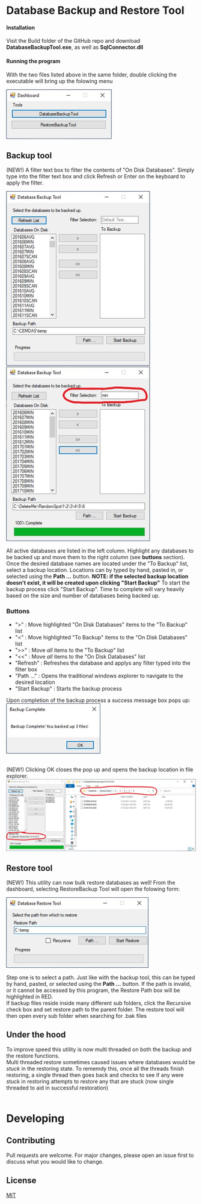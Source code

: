 # Database Backup and Restore Tool

#### Installation
Visit the Build folder of the GitHub repo and download **DatabaseBackupTool.exe**, as well as **SqlConnector.dll**

#### Running the program
With the two files listed above in the same folder, double clicking the executable will bring up the folowing menu

![Dashboard](/images/Dashboard.jpg)

## Backup tool

(NEW!) A filter text box to filter the contents of "On Disk Databases". Simply type into the filter text box and click Refresh or Enter on the keyboard to apply the filter.

![Backup](/images/Backup.jpg)   ![Backup Filter](/images/Filter2.jpg)

All active databases are listed in the left column. Highlight any databases to be backed up and move them to the right column (see **buttons** section). Once the desired database names are located under the "To Backup" list, select a  backup location. Locations can by typed by hand, pasted in, or selected using the **Path ...** button. **NOTE: if the selected backup location doesn't exist, it will be created upon clicking "Start Backup"** To start the backup process click "Start Backup". Time to complete will vary heavily based on the size and number of databases being backed up. <br>


### Buttons
* ">" : Move highlighted "On Disk Databases" items to the "To Backup" list
* "<" : Move highlighted "To Backup" items to the "On Disk Databases" list
* ">>" : Move *all* items to the "To Backup" list
* "<<" : Move *all* items to the "On Disk Databases" list
* "Refresh" : Refreshes the database and applys any filter typed into the filter box
* "Path ..." : Opens the traditional windows explorer to navigate to the desired location
* "Start Backup" : Starts the backup process


Upon completion of the backup process a success message box pops up: ![Backup Complete](/images/BackupComplete.jpg) <br><br>

(NEW!) Clicking OK closes the pop up and opens the backup location in file explorer.
![Open Files](/images/OpenFiles2.jpg)


## Restore tool

(NEW!) This utility can now bulk restore databases as well! From the dashboard, selecting RestoreBackup Tool will open the folowing form: <br>

![Restore Tool](/images/Restore.jpg)<br>

Step one is to select a path. Just like with the backup tool, this can be typed by hand, pasted, or selected using the **Path ...** button. If the path is invalid, or it cannot  be accessed by this program, the Restore Path box will be highlighted in RED. <br>
If backup files reside inside many different sub folders, click the Recursive check box and set restore path to the parent folder. The restore tool will then open every sub folder when searching for .bak files


## Under the hood
To improve speed this utility is now multi threaded on both the backup and the restore functions. <br>
Multi threaded restore sometimes caused issues where databases would be *stuck* in the restoring state. To rememdy this, once all the threads finish restoring, a single thread then goes back and checks to see if any were stuck in restoring attempts to restore any that are stuck (now single threaded to aid in successful restoration)<br><br>


# Developing

## Contributing
Pull requests are welcome. For major changes, please open an issue first to discuss what you would like to change.

## License
[MIT](https://choosealicense.com/licenses/mit/)
